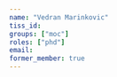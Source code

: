 ```yaml
---
name: "Vedran Marinkovic"
tiss_id:
groups: ["moc"]
roles: ["phd"]
email:
former_member: true
---
```


<!--
Your custom content goes here.
-->